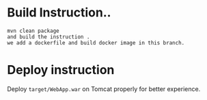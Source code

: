 

# Build Instruction..


```
mvn clean package
and build the instruction .
we add a dockerfile and build docker image in this branch.
```

# Deploy instruction

Deploy ```target/WebApp.war``` on Tomcat properly for better experience.
